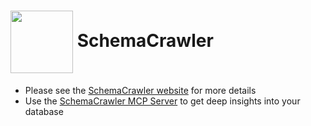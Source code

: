 # <img src="https://raw.githubusercontent.com/schemacrawler/SchemaCrawler/main/schemacrawler-website/src/site/resources/images/schemacrawler_logo.png" height="100px" width="100px" valign="middle"/>  SchemaCrawler

* Please see the [SchemaCrawler website](https://www.schemacrawler.com/) for more details
* Use the [SchemaCrawler MCP Server](https://github.com/schemacrawler/SchemaCrawler-MCP-Server-Usage) to get deep insights into your database
